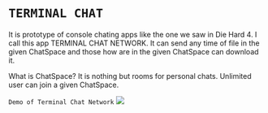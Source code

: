 ``TERMINAL CHAT``
===================
It is prototype of console chating apps like the one we saw in Die Hard 4. I call this app TERMINAL CHAT NETWORK. It can send any time of file in the given ChatSpace and those how are in the given ChatSpace can download it.

What is ChatSpace?
It is nothing but rooms for personal chats. Unlimited user can join a given ChatSpace.

``Demo of Terminal Chat Network``
[![](http://img.youtube.com/vi/ztW53UKqePY/0.jpg)](http://www.youtube.com/watch?v=ztW53UKqePY "")
